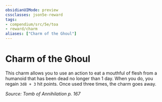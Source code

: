 ```yaml
---
obsidianUIMode: preview
cssclasses: json5e-reward
tags:
- compendium/src/5e/toa
- reward/charm
aliases: ["Charm of the Ghoul"]
---
```

# Charm of the Ghoul

This charm allows you to use an action to eat a mouthful of flesh from a humanoid that has been dead no longer than 1 day. When you do, you regain `3d8 + 3` hit points. Once used three times, the charm goes away.

*Source: Tomb of Annihilation p. 167*